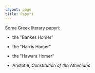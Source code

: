 ```yaml
---
layout: page
title: Papyri
---
```



Some Greek literary papyri:



- the "Bankes Homer"
- the "Harris Homer"
- the "Hawara Homer"


- Aristotle, *Constitution of the Athenians*
